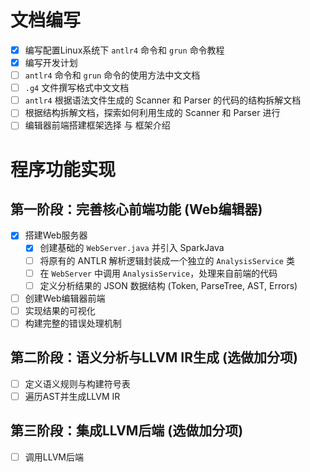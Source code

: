 # 文档编写
- [x] 编写配置Linux系统下 `antlr4` 命令和 `grun` 命令教程
- [x] 编写开发计划
- [ ] `antlr4` 命令和 `grun` 命令的使用方法中文文档
- [ ] `.g4` 文件撰写格式中文文档
- [ ] `antlr4` 根据语法文件生成的 Scanner 和 Parser 的代码的结构拆解文档
- [ ] 根据结构拆解文档，探索如何利用生成的 Scanner 和 Parser 进行
- [ ] 编辑器前端搭建框架选择 与 框架介绍

# 程序功能实现

## 第一阶段：完善核心前端功能 (Web编辑器)
- [x] 搭建Web服务器
  - [x] 创建基础的 `WebServer.java` 并引入 SparkJava
  - [ ] 将原有的 ANTLR 解析逻辑封装成一个独立的 `AnalysisService` 类
  - [ ] 在 `WebServer` 中调用 `AnalysisService`，处理来自前端的代码
  - [ ] 定义分析结果的 JSON 数据结构 (Token, ParseTree, AST, Errors)
- [ ] 创建Web编辑器前端
- [ ] 实现结果的可视化
- [ ] 构建完整的错误处理机制

## 第二阶段：语义分析与LLVM IR生成 (选做加分项)
- [ ] 定义语义规则与构建符号表
- [ ] 遍历AST并生成LLVM IR

## 第三阶段：集成LLVM后端 (选做加分项)
- [ ] 调用LLVM后端